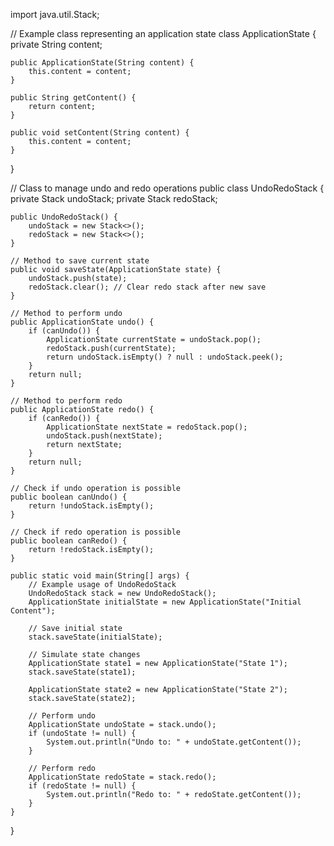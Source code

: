 import java.util.Stack;

// Example class representing an application state
class ApplicationState {
    private String content;

    public ApplicationState(String content) {
        this.content = content;
    }

    public String getContent() {
        return content;
    }

    public void setContent(String content) {
        this.content = content;
    }
}

// Class to manage undo and redo operations
public class UndoRedoStack {
    private Stack<ApplicationState> undoStack;
    private Stack<ApplicationState> redoStack;

    public UndoRedoStack() {
        undoStack = new Stack<>();
        redoStack = new Stack<>();
    }

    // Method to save current state
    public void saveState(ApplicationState state) {
        undoStack.push(state);
        redoStack.clear(); // Clear redo stack after new save
    }

    // Method to perform undo
    public ApplicationState undo() {
        if (canUndo()) {
            ApplicationState currentState = undoStack.pop();
            redoStack.push(currentState);
            return undoStack.isEmpty() ? null : undoStack.peek();
        }
        return null;
    }

    // Method to perform redo
    public ApplicationState redo() {
        if (canRedo()) {
            ApplicationState nextState = redoStack.pop();
            undoStack.push(nextState);
            return nextState;
        }
        return null;
    }

    // Check if undo operation is possible
    public boolean canUndo() {
        return !undoStack.isEmpty();
    }

    // Check if redo operation is possible
    public boolean canRedo() {
        return !redoStack.isEmpty();
    }

    public static void main(String[] args) {
        // Example usage of UndoRedoStack
        UndoRedoStack stack = new UndoRedoStack();
        ApplicationState initialState = new ApplicationState("Initial Content");

        // Save initial state
        stack.saveState(initialState);

        // Simulate state changes
        ApplicationState state1 = new ApplicationState("State 1");
        stack.saveState(state1);

        ApplicationState state2 = new ApplicationState("State 2");
        stack.saveState(state2);

        // Perform undo
        ApplicationState undoState = stack.undo();
        if (undoState != null) {
            System.out.println("Undo to: " + undoState.getContent());
        }

        // Perform redo
        ApplicationState redoState = stack.redo();
        if (redoState != null) {
            System.out.println("Redo to: " + redoState.getContent());
        }
    }
}

